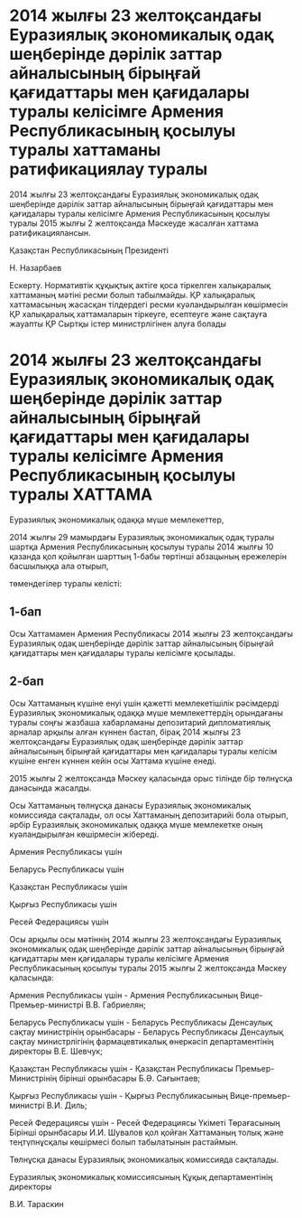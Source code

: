 # 2014 жылғы 23 желтоқсандағы Еуразиялық экономикалық одақ шеңберінде дәрілік заттар айналысының бірыңғай қағидаттары мен қағидалары туралы келісімге Армения Республикасының қосылуы туралы хаттаманы ратификациялау туралы

2014 жылғы 23 желтоқсандағы Еуразиялық экономикалық одақ шеңберінде дәрілік заттар айналысының бірыңғай қағидаттары мен қағидалары туралы келісімге Армения Республикасының қосылуы туралы 2015 жылғы 2 желтоқсанда Мәскеуде жасалған хаттама ратификациялансын.

Қазақстан Республикасының Президенті

Н. Назарбаев

Ескерту. Нормативтік құқықтық актіге қоса тіркелген халықаралық хаттаманың мәтіні ресми болып табылмайды. ҚР халықаралық хаттамасының жасасқан тілдердегі ресми куәландырылған көшірмесін ҚР халықаралық хаттамаларын тіркеуге, есептеуге және сақтауға жауапты ҚР Сыртқы істер министрлігінен алуға болады

# 2014 жылғы 23 желтоқсандағы Еуразиялық экономикалық одақ шеңберінде дәрілік заттар айналысының бірыңғай қағидаттары мен қағидалары туралы келісімге Армения Республикасының қосылуы туралы ХАТТАМА

Еуразиялық экономикалық одаққа мүше мемлекеттер,

2014 жылғы 29 мамырдағы Еуразиялық экономикалық одақ туралы шартқа Армения Республикасының қосылуы туралы 2014 жылғы 10 қазанда қол қойылған шарттың 1-бабы төртінші абзацының ережелерін басшылыққа ала отырып,

төмендегілер туралы келісті:

## 1-бап

Осы Хаттамамен Армения Республикасы 2014 жылғы 23 желтоқсандағы Еуразиялық одақ шеңберінде дәрілік заттар айналысының бірыңғай қағидаттары мен қағидалары туралы келісімге қосылады.

## 2-бап

Осы Хаттаманың күшіне енуі үшін қажетті мемлекетішілік рәсімдерді Еуразиялық экономикалық одаққа мүше мемлекеттердің орындағаны туралы соңғы жазбаша хабарламаны депозитарий дипломатиялық арналар арқылы алған күннен бастап, бірақ 2014 жылғы 23 желтоқсандағы Еуразиялық одақ шеңберінде дәрілік заттар айналысының бірыңғай қағидаттары мен қағидалары туралы келісім күшіне енген күннен кейін осы Хаттама күшіне енеді.

2015 жылғы 2 желтоқсанда Мәскеу қаласында орыс тілінде бір төлнұсқа данасында жасалды.

Осы Хаттаманың төлнұсқа данасы Еуразиялық экономикалық комиссияда сақталады, ол осы Хаттаманың депозитарийі бола отырып, әрбір Еуразиялық экономикалық одаққа мүше мемлекетке оның куәландырылған көшірмесін жібереді.

Армения Республикасы үшін

Беларусь Республикасы үшін

Қазақстан Республикасы үшін

Қырғыз Республикасы үшін

Ресей Федерациясы үшін

Осы арқылы осы мәтіннің 2014 жылғы 23 желтоқсандағы Еуразиялық экономикалық одақ шеңберінде дәрілік заттар айналысының бірыңғай қағидаттары мен қағидалары туралы келісімге Армения Республикасының қосылуы туралы 2015 жылғы 2 желтоқсанда Мәскеу қаласында:

Армения Республикасы үшін - Армения Республикасының Вице-Премьер-министрі В.В. Габриелян;

Беларусь Республикасы үшін - Беларусь Республикасы Денсаулық сақтау министрінің орынбасары - Беларусь Республикасы Денсаулық сақтау министрлігінің фармацевтикалық өнеркәсіп департаментінің директоры В.Е. Шевчук;

Қазақстан Республикасы үшін - Қазақстан Республикасы Премьер-Министрінің бірінші орынбасары Б.Ә. Сағынтаев;

Қырғыз Республикасы үшін - Қырғыз Республикасының Вице-премьер-министрі В.И. Диль;

Ресей Федерациясы үшін - Ресей Федерациясы Үкіметі Төрағасының Бірінші орынбасары И.И. Шувалов қол қойған Хаттаманың толық және теңтүпнұсқалы көшірмесі болып табылатынын растаймын.

Төлнұсқа данасы Еуразиялық экономикалық комиссияда сақталады.

Еуразиялық экономикалық комиссиясының Құқық департаментінің директоры

В.И. Тараскин

